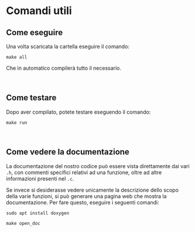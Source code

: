 # Comandi utili
## Come eseguire

Una volta scaricata la cartella eseguire il comando:

```shell
make all
```

Che in automatico compilerà tutto il necessario.

&nbsp;

## Come testare

Dopo aver compilato, potete testare eseguendo il comando:

```shell
make run
```

&nbsp;

## Come vedere la documentazione

La documentazione del nostro codice può essere vista direttamente dai vari ```.h```, con commenti specifici relativi ad una funzione, oltre ad altre informazioni presenti nel ```.c```.

Se invece si desiderasse vedere unicamente la descrizione dello scopo della varie funzioni, si può generare una pagina web che mostra la documentazione. Per fare questo, eseguire i seguenti comandi:

```shell
sudo apt install doxygen
```

```shell
make open_doc
```